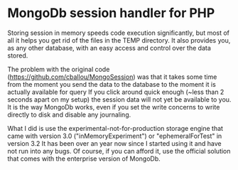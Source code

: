 MongoDb session handler for PHP
===================

Storing session in memory speeds code execution significantly, but most of all it helps you get rid of the files in the TEMP directory.
It also provides you, as any other database, with an easy access and control over the data stored.

The problem with the original code (https://github.com/cballou/MongoSession) was that it takes some time from the moment you send the data to the database to the moment it is actually available for query
If you click around quick enough (~less than 2 seconds apart on my setup) the session data will not yet be available to you.
It is the way MongoDb works, even if you set the write concerns to write directly to disk and disable any journaling.

What I did is use the experimental-not-for-production storage engine that came with version 3.0 ("inMemoryExperiment") or "ephemeralForTest" in version 3.2
It has been over an year now since I started using it and have not run into any bugs.
Of course, if you can afford it, use the official solution that comes with the enterprise version of MongoDb.
